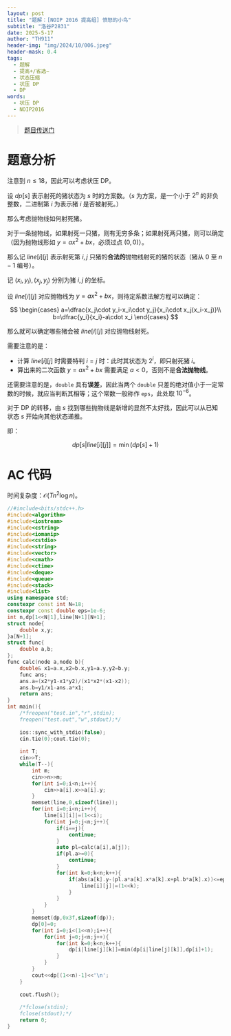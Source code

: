 ```yaml
---
layout: post
title: "题解：[NOIP 2016 提高组] 愤怒的小鸟"
subtitle: "洛谷P2831"
date: 2025-5-17
author: "TH911"
header-img: "img/2024/10/006.jpeg"
header-mask: 0.4
tags:
  - 题解
  - 提高+/省选−
  - 状态压缩
  - 状压 DP
  - DP
words:
  - 状压 DP
  - NOIP2016
---
```


> [题目传送门](https://www.luogu.com.cn/problem/P2831)

# 题意分析

注意到 $n\leq18$，因此可以考虑状压 DP。

设 $dp[s]$ 表示射死的猪状态为 $s$ 时的方案数。（$s$ 为方案，是一个小于 $2^n$ 的非负整数，二进制第 $i$ 为表示猪 $i$ 是否被射死。）

那么考虑抛物线如何射死猪。

对于一条抛物线，如果射死一只猪，则有无穷多条；如果射死两只猪，则可以确定（因为抛物线形如 $y=ax^2+bx$，必须过点 $(0,0)$）。

那么记 $line[i][j]$ 表示射死第 $i,j$ 只猪的**合法的**抛物线射死的猪的状态（猪从 $0$ 至 $n-1$ 编号）。

记 $(x_i,y_i),(x_j,y_j)$ 分别为猪 $i,j$ 的坐标。

设 $line[i][j]$ 对应抛物线为 $y=ax^2+bx$，则待定系数法解方程可以确定：

$$
\begin{cases}
a=\dfrac{x_j\cdot y_i-x_i\cdot y_j}{x_i\cdot x_j(x_i-x_j)}\\
b=\dfrac{y_i}{x_i}-a\cdot x_i
\end{cases}
$$

那么就可以确定哪些猪会被 $line[i][j]$ 对应抛物线射死。

需要注意的是：

* 计算 $line[i][j]$ 时需要特判 $i=j$ 时：此时其状态为 $2^i$，即只射死猪 $i$。
* 算出来的二次函数 $y=ax^2+bx$ 需要满足 $a<0$，否则不是**合法抛物线**。

还需要注意的是，`double` 具有**误差**，因此当两个 `double` 只差的绝对值小于一定常数的时候，就应当判断其相等；这个常数一般称作 `eps`，此处取 $10^{-6}$。

对于 DP 的转移，由 $s$ 找到哪些抛物线是新增的显然不太好找，因此可以从已知状态 $s$ 开始向其他状态递推。

即：

$$
dp[s\vert line[i][j]]=\min(dp[s]+1)
$$

# AC 代码

时间复杂度：$\mathcal O\left(Tn^2\log n\right)$。

```cpp
//#include<bits/stdc++.h>
#include<algorithm>
#include<iostream>
#include<cstring>
#include<iomanip>
#include<cstdio>
#include<string>
#include<vector>
#include<cmath>
#include<ctime>
#include<deque>
#include<queue>
#include<stack>
#include<list>
using namespace std;
constexpr const int N=18;
constexpr const double eps=1e-6;
int n,dp[1<<N|1],line[N+1][N+1];
struct node{
	double x,y;
}a[N+1];
struct func{
	double a,b;
};
func calc(node a,node b){
	double& x1=a.x,x2=b.x,y1=a.y,y2=b.y; 
	func ans;
	ans.a=(x2*y1-x1*y2)/(x1*x2*(x1-x2));
	ans.b=y1/x1-ans.a*x1;
	return ans;
}
int main(){
	/*freopen("test.in","r",stdin);
	freopen("test.out","w",stdout);*/
	
	ios::sync_with_stdio(false);
	cin.tie(0);cout.tie(0);
	
	int T;
	cin>>T;
	while(T--){
		int m;
		cin>>n>>m;
		for(int i=0;i<n;i++){
			cin>>a[i].x>>a[i].y;
		}
		memset(line,0,sizeof(line));
		for(int i=0;i<n;i++){
			line[i][i]|=(1<<i);
			for(int j=0;j<n;j++){
				if(i==j){
					continue;
				} 
				auto pl=calc(a[i],a[j]);
				if(pl.a>=0){
					continue;
				}
				for(int k=0;k<n;k++){
					if(abs(a[k].y-(pl.a*a[k].x*a[k].x+pl.b*a[k].x))<=eps){
						line[i][j]|=(1<<k);
					}
				}
			}
		}
		memset(dp,0x3f,sizeof(dp));
		dp[0]=0;
		for(int i=0;i<(1<<n);i++){
			for(int j=0;j<n;j++){
				for(int k=0;k<n;k++){
					dp[i|line[j][k]]=min(dp[i|line[j][k]],dp[i]+1);
				}
			}
		}
		cout<<dp[(1<<n)-1]<<'\n';
	}
	
	cout.flush();
	 
	/*fclose(stdin);
	fclose(stdout);*/
	return 0;
}
```